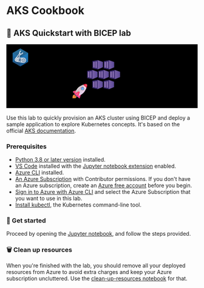 # AKS Cookbook

## 🧪 AKS Quickstart with BICEP lab

![visual](visual.png)

Use this lab to quickly provision an AKS cluster using BICEP and deploy a sample application to explore Kubernetes concepts. It's based on the official [AKS documentation](https://learn.microsoft.com/en-us/azure/aks/learn/quick-kubernetes-deploy-bicep?tabs=azure-cli).  

### Prerequisites

- [Python 3.8 or later version](https://www.python.org/) installed.
- [VS Code](https://code.visualstudio.com/) installed with the [Jupyter notebook extension](https://marketplace.visualstudio.com/items?itemName=ms-toolsai.jupyter) enabled.
- [Azure CLI](https://learn.microsoft.com/en-us/cli/azure/install-azure-cli) installed.
- [An Azure Subscription](https://azure.microsoft.com/en-us/free/) with Contributor permissions. If you don't have an Azure subscription, create an [Azure free account](https://azure.microsoft.com/en-us/pricing/purchase-options/azure-account?icid=azurefreeaccount) before you begin.
- [Sign in to Azure with Azure CLI](https://learn.microsoft.com/en-us/cli/azure/authenticate-azure-cli-interactively) and select the Azure Subscription that you want to use in this lab.
- [Install kubectl](https://learn.microsoft.com/en-us/cli/azure/aks?view=azure-cli-latest#az-aks-install-cli), the Kubernetes command-line tool.

### 🚀 Get started

Proceed by opening the [Jupyter notebook](aks-quickstart-bicep.ipynb), and follow the steps provided.

### 🗑️ Clean up resources

When you're finished with the lab, you should remove all your deployed resources from Azure to avoid extra charges and keep your Azure subscription uncluttered.
Use the [clean-up-resources notebook](clean-up-resources.ipynb) for that.
